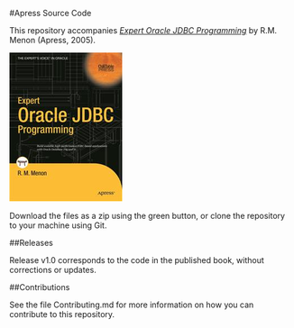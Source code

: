 #Apress Source Code

This repository accompanies [*Expert Oracle JDBC Programming*](http://www.apress.com/9781590594070) by R.M. Menon (Apress, 2005).

![Cover image](9781590594070.jpg)

Download the files as a zip using the green button, or clone the repository to your machine using Git.

##Releases

Release v1.0 corresponds to the code in the published book, without corrections or updates.

##Contributions

See the file Contributing.md for more information on how you can contribute to this repository.
